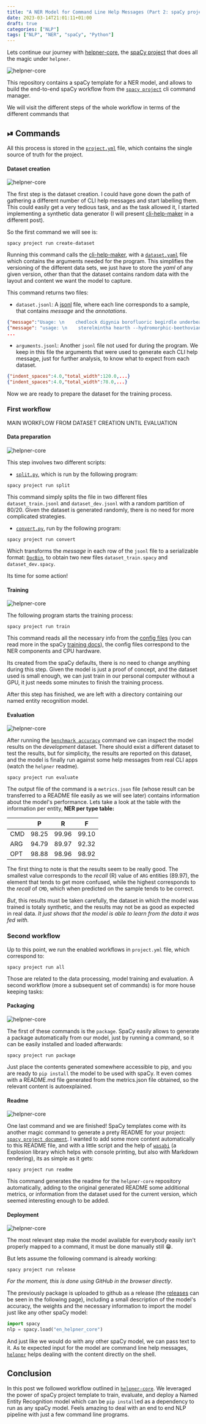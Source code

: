 ```yaml
---
title: "A NER Model for Command Line Help Messages (Part 2: spaCy projects to the rescue)"
date: 2023-03-14T21:01:11+01:00
draft: true
categories: ["NLP"]
tags: ["NLP", "NER", "spaCy", "Python"]
---
```


Lets continue our journey with [helpner-core](https://github.com/plaguss/helpner-core), the [spaCy project](https://github.com/explosion/projects) that does all the magic under `helpner`.

![helpner-core](/images/helpner-arch-part2.png)

This repository contains a spaCy template for a NER model, and allows to build the end-to-end spaCy workflow from the [`spacy project`](https://spacy.io/api/cli#project) cli command manager.

We will visit the different steps of the whole workflow in terms of the different commands that 

## ⏯ Commands

All this process is stored in the [`project.yml`](https://github.com/plaguss/helpner-core/blob/main/project.yml) file, which contains the single source of truth for the project.

#### Dataset creation

![helpner-core](/images/helpner2/workflow_1.png)

The first step is the dataset creation. I could have gone down the path of gathering a different number of CLI help messages and start labelling them. This could easily get a very tedious task, and as the task allowed it, I started implementing a synthetic data generator (I will present [cli-help-maker](https://github.com/plaguss/cli-help-maker) in a different post).

So the first command we will see is:

```console
spacy project run create-dataset
```

Running this command calls the [cli-help-maker](https://github.com/plaguss/cli-help-maker), with a [`dataset.yaml`](https://github.com/plaguss/helpner-core/blob/main/assets/v0.2.0/dataset.yaml) file which contains the arguments needed for the program. This simplifies the versioning of the different data sets, we just have to store the *yaml* of any given version, other than that the dataset contains random data with the layout and content we want the model to capture.

This command returns two files:

- `dataset.jsonl`: A [jsonl]() file, where each line corresponds to a sample, that contains *message* and the *annotations*.

```json
{"message":"Usage: \n    chedlock digynia borofluoric begirdle underbeadle [-d] [CONGRUENTLY...] [ACROBATISM... [ZONOID...]]\n\nFusillade preventively hogyard approachles.\n\nCommands:\n    digynia\n...", "annotations": [["CMD",21,28],["CMD", 29,40]...] }
{"message": "usage: \n    sterelmintha hearth --hydromorphic-beethovian -g --titanical -e ODONTOLCATE-\n...", "annotations":[["CMD",25,31],["OPT",32,57]...]}
...
```

- `arguments.jsonl`: Another `jsonl` file not used for during the program. We keep in this file the arguments that were used to generate each CLI help message, just for further analysis, to know what to expect from each dataset.

```json
{"indent_spaces":4.0,"total_width":120.0,...}
{"indent_spaces":4.0,"total_width":78.0,...}
```

Now we are ready to prepare the dataset for the training process.

### First workflow

MAIN WORKFLOW FROM DATASET CREATION UNTIL EVALUATION


#### Data preparation

![helpner-core](/images/helpner2/workflow_2.png)


This step involves two different scripts:

- [`split.py`](https://github.com/plaguss/helpner-core/blob/main/scripts/split.py), which is run by the following program:

```console
spacy project run split
```

This command simply splits the file in two different files `dataset_train.jsonl` and `dataset_dev.jsonl` with a random partition of 80/20. Given the dataset is generated randomly, there is no need for more complicated strategies.

- [`convert.py`](https://github.com/plaguss/helpner-core/blob/main/scripts/convert.py), run by the following program:

```console
spacy project run convert
```

Which transforms the *message* in each row of the `jsonl` file to a serializable format: [`DocBin`](https://spacy.io/api/docbin/), to obtain two new files `dataset_train.spacy` and `dataset_dev.spacy`.

Its time for some action!

#### Training

![helpner-core](/images/helpner2/workflow_3.png)


The following program starts the training process:

```console
spacy project run train
```

This command reads all the necessary info from the [config files](https://github.com/plaguss/helpner-core/tree/main/configs) (you can read more in the spaCy [training docs](https://spacy.io/usage/training#quickstart)), the config files correspond to the NER components and CPU hardware.

Its created from the spaCy defaults, there is no need to change anything during this step. Given the model is just a proof of concept, and the dataset used is small enough, we can just train in our personal computer without a GPU, it just needs some minutes to finish the training process.

After this step has finished, we are left with a directory containing our named entity recognition model.

#### Evaluation

![helpner-core](/images/helpner2/workflow_4.png)

After running the [`benchmark accuracy`](https://spacy.io/api/cli#benchmark-accuracy) command we can inspect the model results on the *development* dataset. There should exist a different dataset to test the results, but for simplicity, the results are reported on this dataset, and the model is finally run against some help messages from real CLI apps (watch the `helpner` readme).

```console
spacy project run evaluate
```

The output file of the command is a `metrics.json` file (whose result can be transferred to a README file easily as we will see later) contains information about the model's performance. Lets take a look at the table with the information per entity, **NER per type table:**

|  | P | R | F |
| --- | --- | --- | --- |
| CMD | 98.25 | 99.96 | 99.10 |
| ARG | 94.79 | 89.97 | 92.32 |
| OPT | 98.88 | 98.96 | 98.92 |

The first thing to note is that the results seem to be really good. The smallest value corresponds to the *recall* (R) value of `ARG` entities (89.97), the element that tends to get more confused, while the highest corresponds to the *recall* of `CMD`, which when predicted on the sample tends to be correct.

*But*, this results must be taken carefully, the dataset in which the model was trained is totaly synthetic, and the results may not be as good as expected in real data. *It just shows that the model is able to learn from the data it was fed with.*


### Second workflow

Up to this point, we run the enabled workflows in `project.yml` file, which correspond to:

```console
spacy project run all
```

Those are related to the data processing, model training and evaluation. A second workflow (more a subsequent set of commands) is for more house keeping tasks:

#### Packaging

![helpner-core](/images/helpner2/workflow_5.png)

The first of these commands is the `package`. SpaCy easily allows to generate a package automatically from our model, just by running a command, so it can be easily installed and loaded afterwards:

```console
spacy project run package
```

Just place the contents generated somewhere accessible to pip, and you are ready to `pip install` the model to be used with spaCy. It even comes with a README.md file generated from the metrics.json file obtained, so the relevant content is autoexplained.

#### Readme

![helpner-core](/images/helpner2/workflow_6.png)

One last command and we are finished! SpaCy templates come with its another magic command to generate a prety README for your project: [`spacy project document`](https://spacy.io/api/cli#project-document). I wanted to add some more content automatically to this README file, and with a little script and the help of [`wasabi`](https://github.com/explosion/wasabi) (a Explosion library which helps with console printing, but also with Markdown rendering), its as simple as it gets:


```console
spacy project run readme
```

This command generates the readme for the `helpner-core` repository automatically, adding to the original generated README some additional metrics, or information from the dataset used for the current version, which seemed interesting enough to be added.

#### Deployment

![helpner-core](/images/helpner2/workflow_7.png)

The most relevant step make the model available for everybody easily isn't properly mapped to a command, it must be done manually still :grin:.

But lets assume the following command is already working:

```console
spacy project run release
```

*For the moment, this is done using GitHub in the browser directly*.

The previously package is uploaded to github as a release (the [releases](https://github.com/plaguss/helpner-core/releases) can be seen in the following page), including a small description of the model's accuracy, the weights and the necessary information to import the model just like any other spaCy model:

```python
import spacy
nlp = spacy.load("en_helpner_core")
```

And just like we would do with any other spaCy model, we can pass text to it. As te expected input for the model are command line help messages, [`helpner`](https://github.com/plaguss/helpner) helps dealing with the content directly on the shell.

## Conclusion

In this post we followed workflow outlined in [`helpner-core`](https://github.com/plaguss/helpner-core). We leveraged the power of spaCy project template to train, evaluate, and deploy a Named Entity Recognition model which can be `pip install`ed as a dependency to run as any spaCy model. Feels amazing to deal with an end to end NLP pipeline with just a few command line programs.
